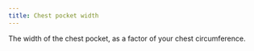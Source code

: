 ```yaml
---
title: Chest pocket width
---
```


The width of the chest pocket, as a factor of your chest circumference.